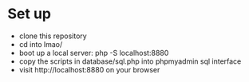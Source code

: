 # Set up
- clone this repository
- cd into lmao/
- boot up a local server: php -S localhost:8880
- copy the scripts in database/sql.php into phpmyadmin sql interface
- visit http://localhost:8880 on your browser

